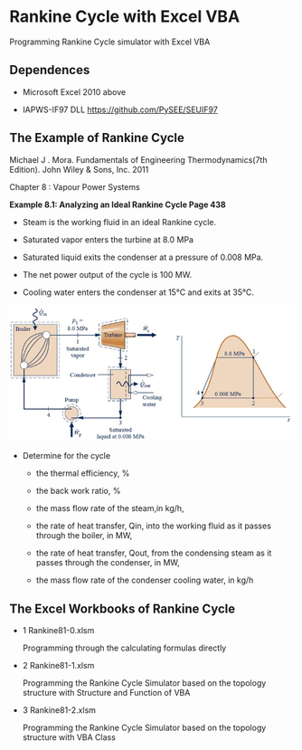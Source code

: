 # Rankine Cycle with Excel VBA

   Programming Rankine Cycle simulator with Excel VBA

## Dependences

   * Microsoft Excel 2010 above

   * IAPWS-IF97 DLL https://github.com/PySEE/SEUIF97   

## The Example of Rankine Cycle

 Michael J . Mora. Fundamentals of Engineering Thermodynamics(7th Edition). John Wiley & Sons, Inc. 2011

Chapter 8 : Vapour Power Systems 
        
**Example 8.1: Analyzing an Ideal Rankine Cycle  Page 438**

   * Steam is the working fluid in an ideal Rankine cycle. 

   * Saturated vapor enters the turbine at 8.0 MPa 
   
   * Saturated liquid exits the condenser at a pressure of 0.008 MPa. 

   * The net power output of the cycle is 100 MW.

   * Cooling water enters the condenser at 15°C and exits at 35°C.

![rankine81](./img/rankine81.jpg)

* Determine for the cycle

  * the thermal efficiency, %

  * the back work ratio,  %

  * the mass flow rate of the steam,in kg/h,

  * the rate of heat transfer, Qin, into the working fluid as it passes through the boiler, in MW,

  * the rate of heat transfer, Qout, from the condensing steam as it passes through the condenser, in MW,

  * the mass flow rate of the condenser cooling water, in kg/h

## The Excel Workbooks of Rankine Cycle

* 1 Rankine81-0.xlsm

   Programming through the calculating formulas directly 

* 2 Rankine81-1.xlsm
  
   Programming the Rankine Cycle Simulator based on the topology structure with Structure and Function of VBA

* 3 Rankine81-2.xlsm
   
   Programming the Rankine Cycle Simulator based on the topology structure with VBA Class
    
